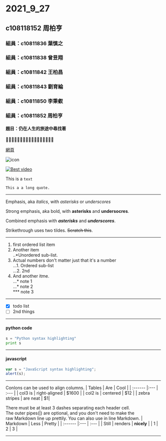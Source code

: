 # 2021_9_27

## c108118152 周柏亨

### 組員：c10811836 葉慎之
### 組員：c10811838 曾昱翔
### 組員：c10811842 王柏昌
### 組員：c10811843 劉育綸
### 組員：c10811850 李秉叡
### 組員：c10811852 周柏亨

#### 題目：仍在人生的旅途中尋找著

🐧:penguin::penguin::penguin::penguin::penguin::penguin::penguin::penguin::penguin::penguin::penguin::penguin::penguin::penguin::penguin::penguin:

[網頁](https://www.youtube.com/channel/UCZtw2JwUOVzWhYs0VSnqtBw)

![icon](https://yt3.ggpht.com/ytc/AKedOLSl-NlRadhQyTQK60D09GuY3NuWqQ984S4jGfnO=s88-c-k-c0x00ffffff-no-rj "my YT channel")

[![Best video](https://i9.ytimg.com/vi/A6Kq8onvrIk/mq1.jpg?sqp=CKjvxYoG&rs=AOn4CLCXT3N7lw25OfNGAZJXb5305V8C2g)](https://youtu.be/A6Kq8onvrIk "Best video")

This is a `text`
```
This a a long quote.
```
---

Emphasis, aka *italics*, with *asterisks* or *underscores*

Strong emphasis, aka bold, with **asterisks** and **undersocres**. 

Combined emphasis with ***asterisks*** and ***underscores***.

Strikethrough uses two tildes. ~~Scratch this~~.

---

 1. first ordered list item  
 2. Another item  
  ..*Unordered sub-list.  
 3. Actual numbers don't matter just that it's a number  
  ...1. Ordered sub-list  
  ...2. 2nd  
 4. And another itme.  
  ...* note 1  
  ...* note 2  
  *** note 3  

---

- [x] todo list
- [ ] 2nd things

---

#### python code
```python
s = "Python syntax highlighting"
print s
```

---

#### javascript
```javascript
var s = "JavaScript syntax highlighting";
alert(s);
```

---

Conlons can be used to align columns.
| Tables | Are | Cool |
| :------ |:--- | :--- |
| col3 is | right-aligned | $1600 |
| col2 is | centered | $12 |
| zebra stripes | are neat | $1|

There must be at least 3 dashes separating each header cell.  
The outer pipes(|) are optional, and you don't need to make the  
raw Markdown line up prettily. You can also use in line Markdown.
| Markdown | Less | Pretty |
| :------ |:--- | :--- |
| Still | renders | **nicely** |
| 1 | 2 | 3 |

---
